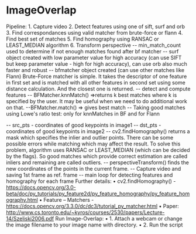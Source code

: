 # ImageOverlap
Pipeline:
    1. Capture video
    2. Detect features using one of sift, surf and orb
    3. Find correspondances using valid matcher from brute-force or flann
    4. Find best set of matches
    5. Find homography using RANSAC or LEAST_MEDIAN algorithm
    6. Transform perspective
-- min_match_count used to determine if not enough matches found after bf matcher
-- surf object created with low parameter value for high accuracy (can use SIFT but keep parameter value - high for high accuracy), can use orb also much faster and robust
-- bfmatcher object created (can use other matches like Flann) Brute-Force matcher is simple. It takes the descriptor of one feature in first set and is matched with all other features in second set using some distance calculation. And the closest one is returned.
-- detect and compute features
-- BFMatcher.knnMatch() =>returns k best matches where k is specified by the user. It may be useful when we need to do additional work on that.
--BFMatcher.match() => gives best match
-- Taking good matches using Lowe's ratio test: only for knnMatches in BF and for Flann

-- src_pts - coordinates of good keypoints in image1
-- dst_pts - coordinates of good keypoints in image2
-- cv2.findHomography() returns a mask which specifies the inlier and outlier points. There can be some possible errors while matching which may affect the result. To solve this problem, algorithm uses RANSAC or LEAST_MEDIAN (which can be decided by the flags). So good matches which provide correct estimation are called inliers and remaining are called outliers.
-- perspectiveTransform() finds the new coordinates of the points in the current frame.
-- Capture video and saving 1st frame as ref. frame
-- main loop for detecting features and homography for each frame
Further details: 
    • cv2.findHomography() - https://docs.opencv.org/3.0-beta/doc/py_tutorials/py_feature2d/py_feature_homography/py_feature_homography.html
    • Feature – Matchers - https://docs.opencv.org/3.3.0/dc/dc3/tutorial_py_matcher.html
    • Paper: http://www.cs.toronto.edu/~kyros/courses/2530/papers/Lecture-14/Szeliski2006.pdf
Run Image-Overlap:
    • 1. Attach a webcam or change the image filename to your image name with directory.
    • 2. Run the script
